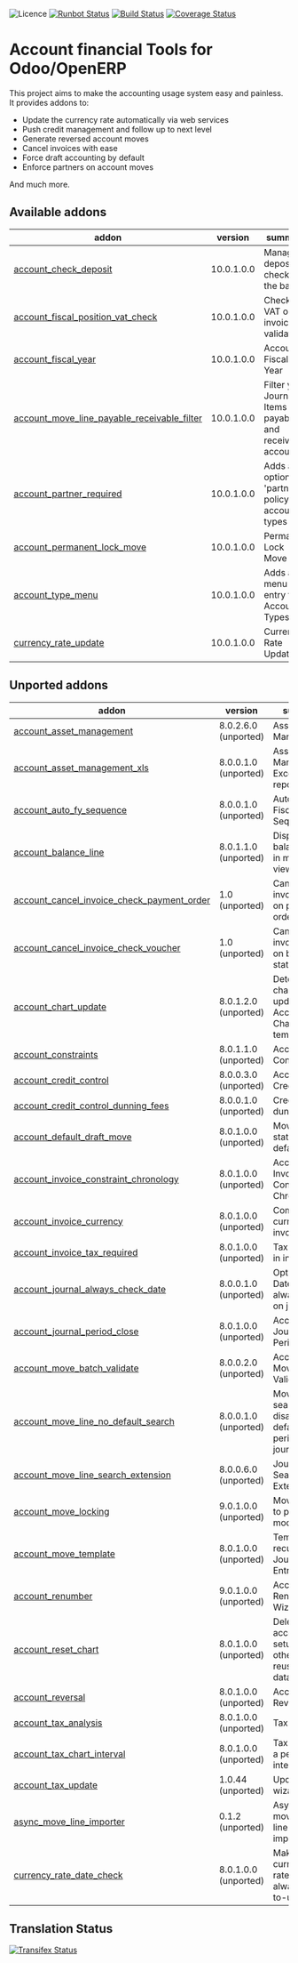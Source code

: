 ![Licence](https://img.shields.io/badge/licence-AGPL--3-blue.svg)
[![Runbot Status](https://runbot.odoo-community.org/runbot/badge/flat/92/10.0.svg)](https://runbot.odoo-community.org/runbot/repo/github-com-oca-account-financial-tools-92)
[![Build Status](https://travis-ci.org/OCA/account-financial-tools.svg?branch=10.0)](https://travis-ci.org/OCA/account-financial-tools)
[![Coverage Status](https://coveralls.io/repos/OCA/account-financial-tools/badge.svg?branch=10.0)](https://coveralls.io/r/OCA/account-financial-tools?branch=10.0)

Account financial Tools for Odoo/OpenERP
========================================

This project aims to make the accounting usage system easy and painless.
It provides addons to:

 - Update the currency rate automatically via web services
 - Push credit management and follow up to next level
 - Generate reversed account moves
 - Cancel invoices with ease
 - Force draft accounting by default
 - Enforce partners on account moves

And much more.

[//]: # (addons)

Available addons
----------------
addon | version | summary
--- | --- | ---
[account_check_deposit](account_check_deposit/) | 10.0.1.0.0 | Manage deposit of checks to the bank
[account_fiscal_position_vat_check](account_fiscal_position_vat_check/) | 10.0.1.0.0 | Check VAT on invoice validation
[account_fiscal_year](account_fiscal_year/) | 10.0.1.0.0 | Account Fiscal Year
[account_move_line_payable_receivable_filter](account_move_line_payable_receivable_filter/) | 10.0.1.0.0 | Filter your Journal Items per payable and receivable account
[account_partner_required](account_partner_required/) | 10.0.1.0.0 | Adds an option 'partner policy' on account types
[account_permanent_lock_move](account_permanent_lock_move/) | 10.0.1.0.0 | Permanent Lock Move
[account_type_menu](account_type_menu/) | 10.0.1.0.0 | Adds a menu entry for Account Types
[currency_rate_update](currency_rate_update/) | 10.0.1.0.0 | Currency Rate Update


Unported addons
---------------
addon | version | summary
--- | --- | ---
[account_asset_management](account_asset_management/) | 8.0.2.6.0 (unported) | Assets Management
[account_asset_management_xls](account_asset_management_xls/) | 8.0.0.1.0 (unported) | Assets Management Excel reporting
[account_auto_fy_sequence](account_auto_fy_sequence/) | 8.0.0.1.0 (unported) | Automatic Fiscal Year Sequences
[account_balance_line](account_balance_line/) | 8.0.1.1.0 (unported) | Display balance totals in move line view
[account_cancel_invoice_check_payment_order](account_cancel_invoice_check_payment_order/) | 1.0 (unported) | Cancel invoice, check on payment order
[account_cancel_invoice_check_voucher](account_cancel_invoice_check_voucher/) | 1.0 (unported) | Cancel invoice, check on bank statement
[account_chart_update](account_chart_update/) | 8.0.1.2.0 (unported) | Detect changes and update the Account Chart from a template
[account_constraints](account_constraints/) | 8.0.1.1.0 (unported) | Account Constraints
[account_credit_control](account_credit_control/) | 8.0.0.3.0 (unported) | Account Credit Control
[account_credit_control_dunning_fees](account_credit_control_dunning_fees/) | 8.0.0.1.0 (unported) | Credit control dunning fees
[account_default_draft_move](account_default_draft_move/) | 8.0.1.0.0 (unported) | Move in draft state by default
[account_invoice_constraint_chronology](account_invoice_constraint_chronology/) | 8.0.1.0.0 (unported) | Account Invoice Constraint Chronology
[account_invoice_currency](account_invoice_currency/) | 8.0.1.0.0 (unported) | Company currency in invoices
[account_invoice_tax_required](account_invoice_tax_required/) | 8.0.1.0.0 (unported) | Tax required in invoice
[account_journal_always_check_date](account_journal_always_check_date/) | 8.0.0.1.0 (unported) | Option Check Date in Period always active on journals
[account_journal_period_close](account_journal_period_close/) | 8.0.1.0.0 (unported) | Account Journal Period Close
[account_move_batch_validate](account_move_batch_validate/) | 8.0.0.2.0 (unported) | Account Move Batch Validate
[account_move_line_no_default_search](account_move_line_no_default_search/) | 8.0.0.1.0 (unported) | Move line search view - disable defaults for period and journal
[account_move_line_search_extension](account_move_line_search_extension/) | 8.0.0.6.0 (unported) | Journal Items Search Extension
[account_move_locking](account_move_locking/) | 9.0.1.0.0 (unported) | Move locked to prevent modification
[account_move_template](account_move_template/) | 8.0.1.0.0 (unported) | Templates for recurring Journal Entries
[account_renumber](account_renumber/) | 9.0.1.0.0 (unported) | Account Renumber Wizard
[account_reset_chart](account_reset_chart/) | 8.0.1.0.0 (unported) | Delete the accounting setup from an otherwise reusable database
[account_reversal](account_reversal/) | 8.0.1.0.0 (unported) | Account Reversal
[account_tax_analysis](account_tax_analysis/) | 8.0.1.0.0 (unported) | Tax analysis
[account_tax_chart_interval](account_tax_chart_interval/) | 8.0.1.0.0 (unported) | Tax chart for a period interval
[account_tax_update](account_tax_update/) | 1.0.44 (unported) | Update tax wizard
[async_move_line_importer](async_move_line_importer/) | 0.1.2 (unported) | Asynchronous move/move line CSV importer
[currency_rate_date_check](currency_rate_date_check/) | 8.0.1.0.0 (unported) | Make sure currency rates used are always up-to-update

[//]: # (end addons)

Translation Status
------------------
[![Transifex Status](https://www.transifex.com/projects/p/OCA-account-financial-tools-10-0/chart/image_png)](https://www.transifex.com/projects/p/OCA-account-financial-tools-10-0)
